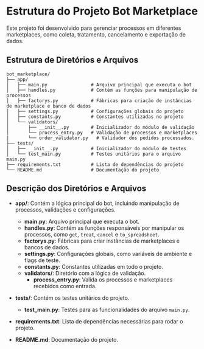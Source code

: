 # Estrutura do Projeto Bot Marketplace

Este projeto foi desenvolvido para gerenciar processos em diferentes marketplaces, como coleta, tratamento, cancelamento e exportação de dados.

## Estrutura de Diretórios e Arquivos

```
bot_marketplace/
├── app/
│   ├── main.py                # Arquivo principal que executa o bot
│   ├── handles.py             # Contém as funções para manipulação de processos
│   ├── factorys.py            # Fábricas para criação de instâncias de marketplace e banco de dados
│   ├── settings.py            # Configurações globais do projeto
│   ├── constants.py           # Constantes utilizadas no projeto
│   └── validators/
│       ├── __init__.py        # Inicializador do módulo de validação
│       └── process_entry.py   # Validação de processos e marketplaces
|       └── order_validator.py   # Validador dos pedidos processados.
├── tests/
│   ├── __init__.py            # Inicializador do módulo de testes
│   └── test_main.py           # Testes unitários para o arquivo main.py
├── requirements.txt           # Lista de dependências do projeto
└── README.md                  # Documentação do projeto
```

## Descrição dos Diretórios e Arquivos

- **app/**: Contém a lógica principal do bot, incluindo manipulação de processos, validações e configurações.
  - **main.py**: Arquivo principal que executa o bot.
  - **handles.py**: Contém as funções responsáveis por manipular os processos, como `get`, `treat`, `cancel` e `to_spreadsheet`.
  - **factorys.py**: Fábricas para criar instâncias de marketplaces e bancos de dados.
  - **settings.py**: Configurações globais, como variáveis de ambiente e flags de teste.
  - **constants.py**: Constantes utilizadas em todo o projeto.
  - **validators/**: Diretório com a lógica de validação.
    - **process_entry.py**: Valida os processos e marketplaces recebidos como entrada.

- **tests/**: Contém os testes unitários do projeto.
  - **test_main.py**: Testes para as funcionalidades do arquivo `main.py`.

- **requirements.txt**: Lista de dependências necessárias para rodar o projeto.

- **README.md**: Documentação do projeto.
